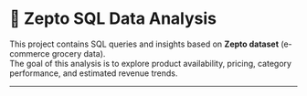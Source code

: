 # 🛒 Zepto SQL Data Analysis

This project contains SQL queries and insights based on **Zepto dataset** (e-commerce grocery data).  
The goal of this analysis is to explore product availability, pricing, category performance, and estimated revenue trends.

---

